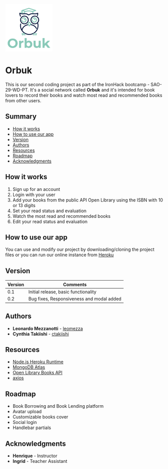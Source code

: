 <img src="./public/images/Logo.png" width="150" height="150" alt="Orbuk Logo">

# Orbuk

This is our second coding project as part of the IronHack bootcamp - SAO-29-WD-PT. It's a social network called **Orbuk** and it's intended for book lovers to record their books and watch most read and recommended books from other users.

## Summary

- [How it works](#how-it-works)
- [How to use our app](#how-to-use-our-app)
- [Version](#version)
- [Authors](#authors)
- [Resources](#resources)
- [Roadmap](#roadmap)
- [Acknowledgments](#acknowledgments)

## How it works

1. Sign up for an account
2. Login with your user
3. Add your books from the public API Open Library using the ISBN with 10 or 13 digits
4. Set your read status and evaluation
5. Watch the most read and recommended books
6. Edit your read status and evaluation

## How to use our app

You can use and modify our project by downloading/cloning the project files or you can run our online instance from [Heroku](https://orbuk.herokuapp.com/)

## Version

| Version | Comments                                  |
| ------- | ----------------------------------------- |
| 0.1     | Initial release, basic functionality      |
| 0.2     | Bug fixes, Responsiveness and modal added |

## Authors

- **Leonardo Mezzanotti** - [leomezza](https://github.com/leomezza)
- **Cynthia Takiishi** - [ctakiishi](https://github.com/ctakiishi)

## Resources

- [Node.js Heroku Runtime](https://www.heroku.com/nodejs)
- [MongoDB Atlas](https://www.mongodb.com/cloud/atlas)
- [Open Library Books API](https://openlibrary.org/dev/docs/api/books)
- [axios](https://github.com/axios/axios)

## Roadmap

- Book Borrowing and Book Lending platform
- Avatar upload
- Customizable books cover
- Social login
- Handlebar partials

## Acknowledgments

- **Henrique** - Instructor
- **Ingrid** - Teacher Assistant
